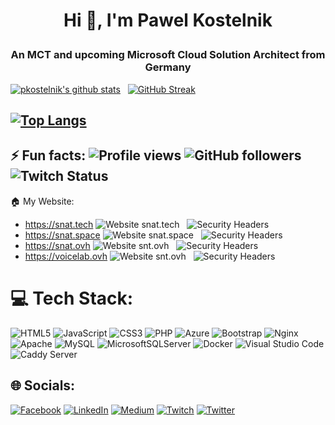# <p align="center">Hi 👋, I'm Pawel Kostelnik</p>
### <p align="center">An MCT and upcoming Microsoft Cloud Solution Architect from Germany</p>

[![pkostelnik's github stats](https://github-readme-stats.vercel.app/api?username=pkostelnik&theme=chartreuse-dark&show_icons=true)](https://github.com/anuraghazra/github-readme-stats) &nbsp; [![GitHub Streak](https://streak-stats.demolab.com?user=pkostelnik&theme=chartreuse-dark)](https://git.io/streak-stats)

 [![Top Langs](https://github-readme-stats.vercel.app/api/top-langs/?username=pkostelnik&theme=chartreuse-dark)](https://github.com/anuraghazra/github-readme-stats)
 --
 ⚡ Fun facts: ![Profile views](https://gpvc.arturio.dev/pkostelnik) ![GitHub followers](https://img.shields.io/github/followers/pkostelnik?style=plastic) ![Twitch Status](https://img.shields.io/twitch/status/sulvain?style=plastic)
 --
 🏠 My Website: 
 - https://snat.tech ![Website snat.tech](https://img.shields.io/website?down_color=red&down_message=offline&style=plastic&up_color=green&up_message=online&url=https%3A%2F%2Fsnat.tech) &nbsp; ![Security Headers](https://img.shields.io/security-headers?style=plastic&url=https%3A%2F%2Fsnat.tech)
 - https://snat.space ![Website snat.space](https://img.shields.io/website?down_color=red&down_message=offline&style=plastic&up_color=green&up_message=online&url=https%3A%2F%2Fsnat.space) &nbsp; ![Security Headers](https://img.shields.io/security-headers?style=plastic&url=https%3A%2F%2Fsnat.space)
 - https://snat.ovh ![Website snt.ovh](https://img.shields.io/website?down_color=red&down_message=offline&style=plastic&up_color=green&up_message=online&url=https%3A%2F%2Fsnat.ovh) &nbsp; ![Security Headers](https://img.shields.io/security-headers?style=plastic&url=https%3A%2F%2Fsnat.ovh)
 - https://voicelab.ovh ![Website snt.ovh](https://img.shields.io/website?down_color=red&down_message=offline&style=plastic&up_color=green&up_message=online&url=https%3A%2F%2Fvoicelab.ovh) &nbsp; ![Security Headers](https://img.shields.io/security-headers?style=plastic&url=https%3A%2F%2Fvoicelab.ovh)

# 💻 Tech Stack:
![HTML5](https://img.shields.io/badge/html5-%23E34F26.svg?style=plastic&logo=html5&logoColor=white) ![JavaScript](https://img.shields.io/badge/javascript-%23323330.svg?style=plastic&logo=javascript&logoColor=%23F7DF1E) ![CSS3](https://img.shields.io/badge/css3-%231572B6.svg?style=plastic&logo=css3&logoColor=white) ![PHP](https://img.shields.io/badge/php-%23777BB4.svg?style=plastic&logo=php&logoColor=white) ![Azure](https://img.shields.io/badge/azure-%230072C6.svg?style=plastic&logo=azure-devops&logoColor=white) ![Bootstrap](https://img.shields.io/badge/bootstrap-%23563D7C.svg?style=plastic&logo=bootstrap&logoColor=white) ![Nginx](https://img.shields.io/badge/nginx-%23009639.svg?style=plastic&logo=nginx&logoColor=white) ![Apache](https://img.shields.io/badge/apache-%23D42029.svg?style=plastic&logo=apache&logoColor=white) ![MySQL](https://img.shields.io/badge/mysql-%2300f.svg?style=plastic&logo=mysql&logoColor=white) ![MicrosoftSQLServer](https://img.shields.io/badge/Microsoft%20SQL%20Sever-CC2927?style=plastic&logo=microsoft%20sql%20server&logoColor=white) ![Docker](https://img.shields.io/badge/docker-%230db7ed.svg?style=plastic&logo=docker&logoColor=white) ![Visual Studio Code](https://img.shields.io/badge/visual%20studio%20code-%230078d7.svg?logo=visual-studio-code&logoColor=white&style=plastic) ![Caddy Server](https://badgen.net/badge/caddyserver/hosted/green)

## 🌐 Socials:
[![Facebook](https://img.shields.io/badge/Facebook-%231877F2.svg?logo=Facebook&logoColor=white)](https://facebook.com/pawelkostelnik) [![LinkedIn](https://img.shields.io/badge/LinkedIn-%230077B5.svg?logo=linkedin&logoColor=white)](https://linkedin.com/in/pkostelnik) [![Medium](https://img.shields.io/badge/Medium-12100E?logo=medium&logoColor=white)](https://medium.com/@pkostelnik) [![Twitch](https://img.shields.io/badge/Twitch-%239146FF.svg?logo=Twitch&logoColor=white)](https://twitch.tv/sulvain) [![Twitter](https://img.shields.io/badge/Twitter-%231DA1F2.svg?logo=Twitter&logoColor=white)](https://twitter.com/tsiwo) 

